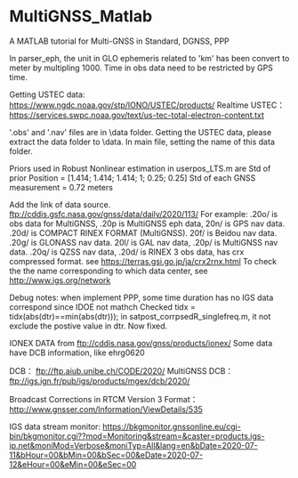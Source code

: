 # MultiGNSS_Matlab
A MATLAB tutorial for Multi-GNSS in Standard, DGNSS, PPP


In parser_eph, the unit in GLO ephemeris related to 'km' has been convert to meter by multipling 1000.
Time in obs data need to be restricted by GPS time.

Getting USTEC data: https://www.ngdc.noaa.gov/stp/IONO/USTEC/products/
Realtime USTEC： https://services.swpc.noaa.gov/text/us-tec-total-electron-content.txt


'.obs' and '.nav' files are in \data folder.
Getting the USTEC data, please extract the data folder to \data.
In main file, setting the name of this data folder.

Priors used in Robust Nonlinear estimation in userpos_LTS.m are
Std of prior Position = [1.414; 1.414; 1.414; 1; 0.25; 0.25]
Std of each GNSS measurement = 0.72 meters

Add the link of data source.  ftp://cddis.gsfc.nasa.gov/gnss/data/daily/2020/113/
For example: 
.20o/ is obs data for MultiGNSS, .20p is MultiGNSS eph data, 20n/ is GPS nav data.
.20d/ is COMPACT RINEX FORMAT (MultiGNSS).  20f/ is Beidou nav data.
.20g/ is GLONASS nav data. 20l/ is GAL nav data, 
.20p/ is MultiGNSS nav data. .20q/ is QZSS nav data,
.20d/ is RINEX 3 obs data, has crx compressed format.  see https://terras.gsi.go.jp/ja/crx2rnx.html
To check the the name corresponding to which data center, see http://www.igs.org/network


Debug notes: when implement PPP, some time duration has no IGS data correspond since IDOE not mathch
Checked tidx = tidx(abs(dtr)==min(abs(dtr))); in satpost_corrpsedR_singlefreq.m, it not exclude the postive value in dtr. Now fixed.

IONEX DATA from ftp://cddis.nasa.gov/gnss/products/ionex/
Some data have DCB information, like ehrg0620

DCB： ftp://ftp.aiub.unibe.ch/CODE/2020/
MultiGNSS DCB：ftp://igs.ign.fr/pub/igs/products/mgex/dcb/2020/

Broadcast Corrections in RTCM Version 3 Format： http://www.gnsser.com/Information/ViewDetails/535

IGS data stream monitor:
https://bkgmonitor.gnssonline.eu/cgi-bin/bkgmonitor.cgi??mod=Monitoring&stream=&caster=products.igs-ip.net&moniMod=Verbose&moniTyp=All&lang=en&bDate=2020-07-11&bHour=00&bMin=00&bSec=00&eDate=2020-07-12&eHour=00&eMin=00&eSec=00